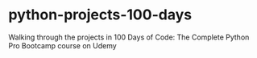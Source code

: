 # python-projects-100-days
Walking through the projects in 100 Days of Code: The Complete Python Pro Bootcamp course on Udemy
